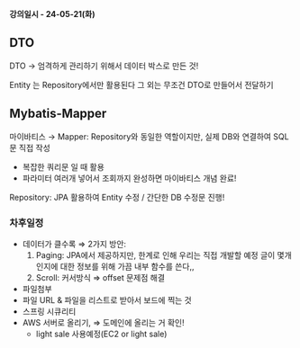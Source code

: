 **강의일시 - 24-05-21(화)**

## DTO

DTO → 엄격하게 관리하기 위해서 데이터 박스로 만든 것!

Entity 는 Repository에서만 활용된다 그 외는 무조건 DTO로 만들어서 전달하기

## Mybatis-Mapper

마이바티스 → Mapper: Repository와 동일한 역할이지만, 실제 DB와 연결하여 SQL문 직접 작성

- 복잡한 쿼리문 일 때 활용
- 파라미터 여러개 넣어서 조회까지 완성하면 마이바티스 개념 완료!

Repository: JPA 활용하여 Entity 수정 / 간단한 DB 수정문 진행!

### 차후일정

- 데이터가 클수록 ⇒ 2가지 방안:
  1. Paging: JPA에서 제공하지만, 한계로 인해 우리는 직접 개발할 예정 글이 몇개인지에 대한 정보를 위해 가끔 내부 함수를 쓴다,,
  2. Scroll: 커서방식 ⇒ offset 문제점 해결
- 파일첨부
- 파일 URL & 파일을 리스트로 받아서 보드에 찍는 것
- 스프링 시큐리티
- AWS 서버로 올리기, ⇒ 도메인에 올리는 거 확인!
  - light sale 사용예정(EC2 or light sale)
